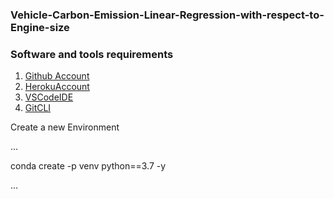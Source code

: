 ### Vehicle-Carbon-Emission-Linear-Regression-with-respect-to-Engine-size

### Software and tools requirements
1.  [Github Account](https://github.com)
2.  [HerokuAccount](https://heroku.com)
3.  [VSCodeIDE](https://code.visualstudio.com/)
4.  [GitCLI](https://git-scm.com/download/win)


Create a new Environment

...

conda create -p venv python==3.7 -y

...
